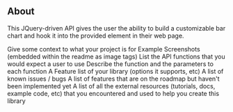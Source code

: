 ## About

This JQuery-driven API gives the user the ability to build a customizable bar chart and hook it into the provided element in their web page. 

Give some context to what your project is for
Example Screenshots (embedded within the readme as image tags)
List the API functions that you would expect a user to use
Describe the function and the parameters to each function
A Feature list of your library (options it supports, etc)
A list of known issues / bugs
A list of features that are on the roadmap but haven't been implemented yet
A list of all the external resources (tutorials, docs, example code, etc) that you encountered and used to help you create this library
